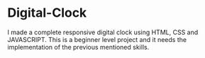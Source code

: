 # Digital-Clock
I made a complete responsive digital clock using HTML, CSS and JAVASCRIPT. This is a beginner level project and it needs the implementation of the previous mentioned skills. 

